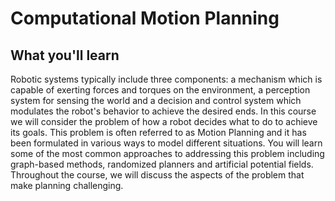 # Computational Motion Planning

## What you'll learn

Robotic systems typically include three components: a mechanism which is capable of exerting forces and torques on the environment, a perception system for sensing the world and a decision and control system which modulates the robot's behavior to achieve the desired ends.  In this course we will consider the problem of how a robot decides what to do to achieve its goals. This problem is often referred to as Motion Planning and it has been formulated in various ways to model different situations.  You will learn some of the most common approaches to addressing this problem including graph-based methods, randomized planners and artificial potential fields.  Throughout the course, we will discuss the aspects of the problem that make planning challenging.